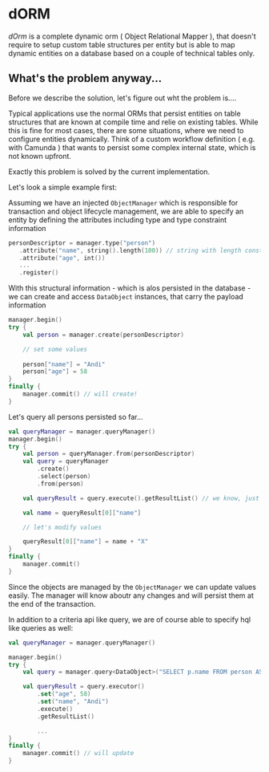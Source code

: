 # dORM

_dOrm_ is a complete dynamic orm ( Object Relational Mapper ), that doesn't require to setup custom table structures per entity but is able to map
dynamic entities on a database based on a couple of technical tables only.

## What's the problem anyway...

Before we describe the solution, let's figure out wht the problem is....

Typical applications use the normal ORMs that persist entities on table structures that are known at compile time and 
relie on existing tables. 
While this is fine for most cases, there are some situations, where we need to configure entities dynamically.
Think of a custom workflow definition ( e.g. with Camunda ) that wants to persist some complex internal state, which is not known upfront.

Exactly this problem is solved by the current implementation.

Let's look a simple example first:

Assuming we have an injected `ObjectManager` which is responsible for transaction and object lifecycle management, we are able to
specify an entity by defining the attributes including type and type constraint information


```Kotlin
personDescriptor = manager.type("person")
   .attribute("name", string().length(100)) // string with length constraint
   .attribute("age", int())
   ...
   .register()
``` 

With this structural information - which is alos persisted in the database - we can create and access `DataObject` instances, that carry the payload information

        
```Kotlin
manager.begin()
try {
    val person = manager.create(personDescriptor)

    // set some values
    
    person["name"] = "Andi"
    person["age"] = 58
}
finally {
    manager.commit() // will create!
}
``` 

Let's query all persons persisted so far...

```Kotlin
val queryManager = manager.queryManager()
manager.begin()
try {
    val person = queryManager.from(personDescriptor)
    val query = queryManager
        .create()
        .select(person)
        .from(person)

    val queryResult = query.execute().getResultList() // we know, just one so far!

    val name = queryResult[0]["name"]

    // let's modify values

    queryResult[0]["name"] = name + "X"
}
finally {
    manager.commit()
}
``` 

Since the objects are managed by the `ObjectManager` we can update values easily. The manager will know aboutr any changes and will
persist them at the end of the transaction.

In addition to a criteria api like query, we are of course able to specify hql like queries as well:

```Kotlin
val queryManager = manager.queryManager()

manager.begin()
try {
    val query = manager.query<DataObject>("SELECT p.name FROM person AS p WHERE p.age = :age AND p.name = :name")

    val queryResult = query.executor()
        .set("age", 58)
        .set("name", "Andi")
        .execute()
        .getResultList()

        ...
}
finally {
    manager.commit() // will update
}
```
